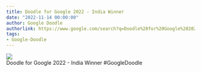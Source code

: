 ```yaml
---
title: Doodle for Google 2022 - India Winner
date: "2022-11-14 00:00:00"
author: Google Doodle
authorlink: https://www.google.com/search?q=Doodle%20for%20Google%202022%20-%20India%20Winner
tags:
- Google-Doodle
---
```

<img src="https://www.google.com/logos/doodles/2022/doodle-for-google-2022-india-winner-6753651837110010-l.png" referrerpolicy="no-referrer"><br>Doodle for Google 2022 - India Winner #GoogleDoodle